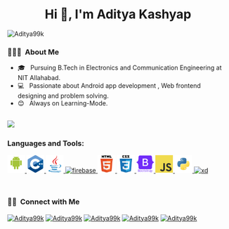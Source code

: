 <h1 align="center">Hi 👋, I'm Aditya Kashyap</h1>
<p align="left"> <img src="https://komarev.com/ghpvc/?username=Aditya99k&label=Profile%20views&color=0e75b6&style=flat" alt="Aditya99k" /> </p>

<h3> 👨🏻‍💻 &nbsp;About Me </h3>

- 🎓 &nbsp; Pursuing B.Tech in Electronics and Communication Engineering at NIT Allahabad.
- 💻 &nbsp; Passionate about Android app development , Web frontend designing and problem solving.
- 😊 &nbsp; Always on Learning-Mode.

<br/>

<img height="180em" src="https://github-readme-stats.vercel.app/api?username=Aditya99k&theme=buefy&show_icons=true" />

<h3 align="left">Languages and Tools:</h3>
<p align="left">
 <a href="https://developer.android.com" target="_blank"> <img src="https://raw.githubusercontent.com/devicons/devicon/master/icons/android/android-original-wordmark.svg" alt="android" width="40" height="40"/> </a><a href="https://www.w3schools.com/cpp/" target="_blank"> <img src="https://raw.githubusercontent.com/devicons/devicon/master/icons/cplusplus/cplusplus-original.svg" alt="cplusplus" width="40" height="40"/> </a><a href="https://www.java.com" target="_blank"> <img src="https://raw.githubusercontent.com/devicons/devicon/master/icons/java/java-original.svg" alt="java" width="40" height="40"/> </a><a href="https://firebase.google.com/" target="_blank"> <img src="https://www.vectorlogo.zone/logos/firebase/firebase-icon.svg" alt="firebase" width="40" height="40"/> </a><a href="https://www.w3.org/html/" target="_blank"> <img src="https://raw.githubusercontent.com/devicons/devicon/master/icons/html5/html5-original-wordmark.svg" alt="html5" width="40" height="40"/> </a> <a href="https://www.w3schools.com/css/" target="_blank"> <img src="https://raw.githubusercontent.com/devicons/devicon/master/icons/css3/css3-original-wordmark.svg" alt="css3" width="40" height="40"/> </a><a href="https://getbootstrap.com" target="_blank"> <img src="https://raw.githubusercontent.com/devicons/devicon/master/icons/bootstrap/bootstrap-plain-wordmark.svg" alt="bootstrap" width="40" height="40"/> </a><a href="https://www.javascript.com/" target="_blank"> <img src="https://raw.githubusercontent.com/github/explore/80688e429a7d4ef2fca1e82350fe8e3517d3494d/topics/javascript/javascript.png" alt="javascript" width="40" height="40"/> </a><a href="https://www.python.org/" target="_blank"> <img src="https://raw.githubusercontent.com/github/explore/80688e429a7d4ef2fca1e82350fe8e3517d3494d/topics/python/python.png" alt="python" width="40" height="40"/> </a><a href="https://www.adobe.com/products/xd.html" target="_blank"> <img src="https://cdn.worldvectorlogo.com/logos/adobe-xd.svg" alt="xd" width="40" height="40"/> </a> </p>
   
<br />

<h3> 🤝🏻 &nbsp;Connect with Me </h3>
<p align="left">
<a href="https://www.linkedin.com/in/aditya-kashyap-0b3531155/" target="blank"><img align="center" src="https://cdn.jsdelivr.net/npm/simple-icons@3.0.1/icons/linkedin.svg" alt="Aditya99k" height="30" width="40" /></a>
<a href="mailto:kashyapaditya1234@gmail.com" target="blank"> <img align="center" src="https://cdn.jsdelivr.net/npm/simple-icons@3.0.1/icons/gmail.svg" alt="Aditya99k" height="30" width="40"></a> 
<a href="https://www.hackerrank.com/KashyapAdi?hr_r=1" target="blank"><img align="center" src="https://cdn.jsdelivr.net/npm/simple-icons@3.1.0/icons/hackerrank.svg" alt="Aditya99k" height="30" width="40" /></a>
<a href="https://www.hackerearth.com/@aditya4847" target="blank"><img align="center" src="https://cdn.jsdelivr.net/npm/simple-icons@3.1.0/icons/hackerearth.svg" alt="Aditya99k" height="30" width="40" /></a>
<a href="https://www.instagram.com/aditya_kashyap1311/" target="blank"><img align="center" src="https://cdn.jsdelivr.net/npm/simple-icons@3.1.0/icons/instagram.svg" alt="Aditya99k" height="30" width="40" /></a
</p>

